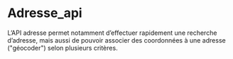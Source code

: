 # Adresse_api
L’API adresse permet notamment d’effectuer rapidement une recherche d’adresse, mais aussi de pouvoir associer des coordonnées à une adresse ("géocoder") selon plusieurs critères. 
